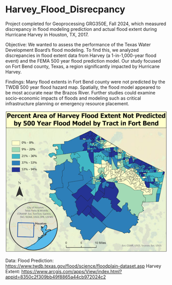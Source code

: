 # Harvey_Flood_Disrecpancy
Project completed for Geoprocessing GRG350E, Fall 2024, which measured discrepancy in flood modeling prediction and actual flood extent during Hurricane Harvey in Houston, TX, 2017.

Objective: 
We wanted to assess the performance of the Texas Water Development Board’s flood modeling. To find this, we analyzed discrepancies in  flood extent data from Harvey (a 1-in-1,000-year flood event) and the FEMA 500 year flood prediction model. Our study focused on Fort Bend county, Texas, a region significantly impacted by Hurricane Harvey. 

Findings:
Many flood extents in Fort Bend county were not predicted by the TWDB 500 year flood hazard map. Spatially, the flood model appeared to be most accurate near the Brazos River. Further studies could examine socio-economic impacts of floods and modeling such as critical infrastructure planning or emergency resource placement. 

![Flood map](https://github.com/avaerickson/Harvey_Flood_Disrecpancy/blob/main/harveymap.png?raw=true)

Data:
Flood Prediction: https://www.twdb.texas.gov/flood/science/floodplain-dataset.asp
Harvey Extent: https://www.arcgis.com/apps/View/index.html?appid=8350c2f309bb49f8865a44cb972024c2 
